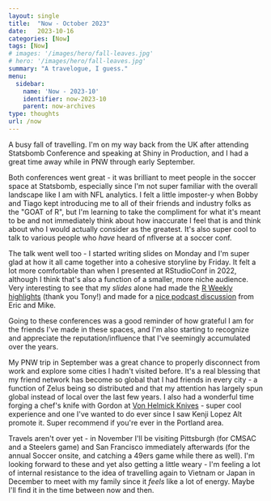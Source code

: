 ```yaml
---
layout: single
title:  "Now - October 2023"
date:   2023-10-16
categories: [Now]
tags: [Now]
# images: '/images/hero/fall-leaves.jpg'
# hero: '/images/hero/fall-leaves.jpg'
summary: "A travelogue, I guess."
menu:
  sidebar:
    name: 'Now - 2023-10'
    identifier: now-2023-10
    parent: now-archives
type: thoughts
url: /now
---
```


A busy fall of travelling. I'm on my way back from the UK after attending Statsbomb 
Conference and speaking at Shiny in Production, and I had a great time away while 
in PNW through early September.  

Both conferences went great - it was brilliant to meet people in the soccer space
at Statsbomb, especially since I'm not super familiar with the overall landscape
like I am with NFL analytics. I felt a little imposter-y when Bobby and Tiago kept 
introducing me to all of their friends and industry folks as the "GOAT of R", but 
I'm learning to take the compliment for what it's meant to be and not immediately 
think about how inaccurate I feel that is and think about who I would actually
consider as the greatest. It's also super cool to talk to various people who 
_have_ heard of nflverse at a soccer conf. 

The talk went well too - I started writing slides on Monday and I'm super glad at 
how it all came together into a cohesive storyline by Friday. It felt a lot more 
comfortable than when I presented at RStudioConf in 2022, although I think that's 
also a function of a smaller, more niche audience. Very interesting to see that 
my _slides_ alone had made the [R Weekly highlights](https://rweekly.org/2023-W42.html) 
(thank you Tony!) and made for a [nice podcast discussion](https://rweekly.fireside.fm/141?t=635) 
from Eric and Mike. 

Going to these conferences was a good reminder of how grateful I am for the friends 
I've made in these spaces, and I'm also starting to recognize and appreciate the 
reputation/influence that I've seemingly accumulated over the years.

My PNW trip in September was a great chance to properly disconnect from work and 
explore some cities I hadn't visited before. It's a real blessing that my friend
network has become so global that I had friends in every city - a function of 
Zelus being so distributed and that my attention has largely spun global instead 
of local over the last few years. I also had a wonderful time forging a chef's knife 
with Gordon at [Von Helmick Knives](https://www.vonhelmickknives.com/) - super 
cool experience and one I've wanted to do ever since I saw Kenji Lopez Alt promote 
it. Super recommend if you're ever in the Portland area.

Travels aren't over yet - in November I'll be visiting Pittsburgh (for CMSAC and 
a Steelers game) and San Francisco immediately afterwards (for the annual Soccer 
onsite, and catching a 49ers game while there as well). I'm looking forward to these
and yet also getting a little weary - I'm feeling a lot of internal resistance to 
the idea of travelling again to Vietnam or Japan in December to meet with my family
since it _feels_ like a lot of energy. Maybe I'll find it in the time between
now and then.
